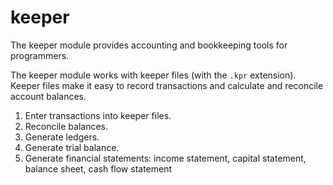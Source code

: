 # keeper

The keeper module provides accounting and bookkeeping tools for
programmers.

The keeper module works with keeper files (with the `.kpr` extension).
Keeper files make it easy to record transactions and calculate and
reconcile account balances.

1. Enter transactions into keeper files.
2. Reconcile balances.
3. Generate ledgers.
4. Generate trial balance.
5. Generate financial statements: income statement, capital statement,
   balance sheet, cash flow statement
